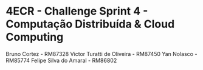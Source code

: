 # 4ECR - Challenge Sprint 4 - Computação Distribuída & Cloud Computing
Bruno Cortez - RM87328
Victor Turatti de Oliveira - RM87450
Yan Nolasco -  RM85774
Felipe Silva do Amaral - RM86802